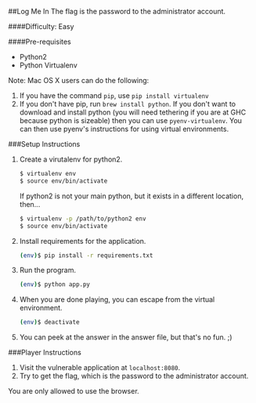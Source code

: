 ##Log Me In
The flag is the password to the administrator account.

####Difficulty: Easy

####Pre-requisites
* Python2
* Python Virtualenv

Note: Mac OS X users can do the following:

1. If you have the command `pip`, use `pip install virtualenv`
2. If you don't have pip, run `brew install python`. If you don't want to download and install python (you will need tethering if you are at GHC because python is sizeable) then you can use `pyenv-virtualenv`. You can then use pyenv's instructions for using virtual environments.

###Setup Instructions
1. Create a virutalenv for python2.
    ```bash
    $ virtualenv env
    $ source env/bin/activate
    ```

    If python2 is not your main python, but it exists in a different location, then...
    ```bash
    $ virtualenv -p /path/to/python2 env
    $ source env/bin/activate
    ```

2. Install requirements for the application.

    ```bash
    (env)$ pip install -r requirements.txt
    ```

3. Run the program.

    ```bash
    (env)$ python app.py
    ```

4. When you are done playing, you can escape from the virtual environment.

    ```bash
    (env)$ deactivate
    ```

5. You can peek at the answer in the answer file, but that's no fun. ;)

###Player Instructions
1. Visit the vulnerable application at `localhost:8080`.
2. Try to get the flag, which is the password to the administrator account.

You are only allowed to use the browser.
